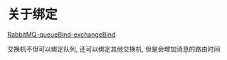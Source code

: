 # 关于绑定

[RabbitMQ-queueBind-exchangeBind](https://www.jianshu.com/p/67922a4439dc)

交换机不但可以绑定队列, 还可以绑定其他交换机, 但是会增加消息的路由时间

